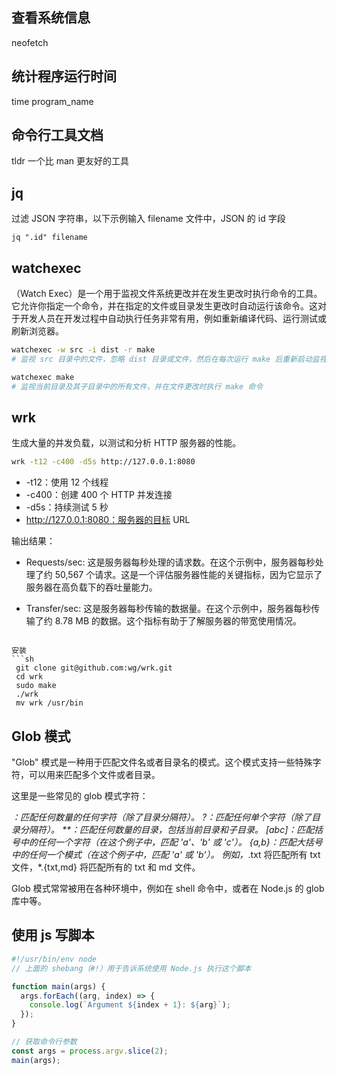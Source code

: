 ## 查看系统信息

neofetch

## 统计程序运行时间

time program_name

## 命令行工具文档

tldr 一个比 man 更友好的工具

## jq

过滤 JSON 字符串，以下示例输入 filename 文件中，JSON 的 id 字段

```shell
jq ".id" filename
```

## watchexec

（Watch Exec）是一个用于监视文件系统更改并在发生更改时执行命令的工具。它允许你指定一个命令，并在指定的文件或目录发生更改时自动运行该命令。这对于开发人员在开发过程中自动执行任务非常有用，例如重新编译代码、运行测试或刷新浏览器。

```sh
watchexec -w src -i dist -r make
# 监视 src 目录中的文件，忽略 dist 目录或文件，然后在每次运行 make 后重新启动监视

watchexec make
# 监视当前目录及其子目录中的所有文件，并在文件更改时执行 make 命令
```

## wrk

生成大量的并发负载，以测试和分析 HTTP 服务器的性能。

```sh
wrk -t12 -c400 -d5s http://127.0.0.1:8080
```

- -t12：使用 12 个线程
- -c400：创建 400 个 HTTP 并发连接
- -d5s：持续测试 5 秒
- http://127.0.0.1:8080：服务器的目标 URL

输出结果：

- Requests/sec: 这是服务器每秒处理的请求数。在这个示例中，服务器每秒处理了约 50,567 个请求。这是一个评估服务器性能的关键指标，因为它显示了服务器在高负载下的吞吐量能力。

- Transfer/sec: 这是服务器每秒传输的数据量。在这个示例中，服务器每秒传输了约 8.78 MB 的数据。这个指标有助于了解服务器的带宽使用情况。

````

安装
```sh
 git clone git@github.com:wg/wrk.git
 cd wrk
 sudo make
 ./wrk
 mv wrk /usr/bin
````

## Glob 模式

"Glob" 模式是一种用于匹配文件名或者目录名的模式。这个模式支持一些特殊字符，可以用来匹配多个文件或者目录。

这里是一些常见的 glob 模式字符：

_：匹配任何数量的任何字符（除了目录分隔符）。
?：匹配任何单个字符（除了目录分隔符）。
\*\*：匹配任何数量的目录，包括当前目录和子目录。
[abc]：匹配括号中的任何一个字符（在这个例子中，匹配 'a'、'b' 或 'c'）。
{a,b}：匹配大括号中的任何一个模式（在这个例子中，匹配 'a' 或 'b'）。
例如，_.txt 将匹配所有 txt 文件，\*.{txt,md} 将匹配所有的 txt 和 md 文件。

Glob 模式常常被用在各种环境中，例如在 shell 命令中，或者在 Node.js 的 glob 库中等。

## 使用 js 写脚本

```js
#!/usr/bin/env node
// 上面的 shebang（#!）用于告诉系统使用 Node.js 执行这个脚本

function main(args) {
  args.forEach((arg, index) => {
    console.log(`Argument ${index + 1}: ${arg}`);
  });
}

// 获取命令行参数
const args = process.argv.slice(2);
main(args);
```
